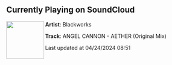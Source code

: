 ## Currently Playing on SoundCloud

[<img align="left" width="100" src="https://i1.sndcdn.com/artworks-YMkFup6wNzi1UgxN-3IzPSQ-t500x500.jpg">](https://soundcloud.com/blackworksclub/angel-cannon-aether-original?in=saxurn/sets/tmp/)

**Artist**: Blackworks 

**Track**: ANGEL CANNON - AETHER (Original Mix)

Last updated at 04/24/2024 08:51
